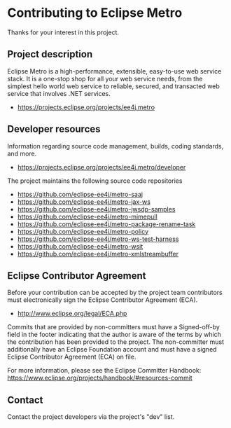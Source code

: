 # Contributing to Eclipse Metro

Thanks for your interest in this project.

## Project description

Eclipse Metro is a high-performance, extensible, easy-to-use web service stack.
It is a one-stop shop for all your web service needs, from the simplest hello
world web service to reliable, secured, and transacted web service that involves
.NET services.

* https://projects.eclipse.org/projects/ee4j.metro

## Developer resources

Information regarding source code management, builds, coding standards, and
more.

* https://projects.eclipse.org/projects/ee4j.metro/developer

The project maintains the following source code repositories

* https://github.com/eclipse-ee4j/metro-saaj
* https://github.com/eclipse-ee4j/metro-jax-ws
* https://github.com/eclipse-ee4j/metro-jwsdp-samples
* https://github.com/eclipse-ee4j/metro-mimepull
* https://github.com/eclipse-ee4j/metro-package-rename-task
* https://github.com/eclipse-ee4j/metro-policy
* https://github.com/eclipse-ee4j/metro-ws-test-harness
* https://github.com/eclipse-ee4j/metro-wsit
* https://github.com/eclipse-ee4j/metro-xmlstreambuffer

## Eclipse Contributor Agreement

Before your contribution can be accepted by the project team contributors must
electronically sign the Eclipse Contributor Agreement (ECA).

* http://www.eclipse.org/legal/ECA.php

Commits that are provided by non-committers must have a Signed-off-by field in
the footer indicating that the author is aware of the terms by which the
contribution has been provided to the project. The non-committer must
additionally have an Eclipse Foundation account and must have a signed Eclipse
Contributor Agreement (ECA) on file.

For more information, please see the Eclipse Committer Handbook:
https://www.eclipse.org/projects/handbook/#resources-commit

## Contact

Contact the project developers via the project's "dev" list.
